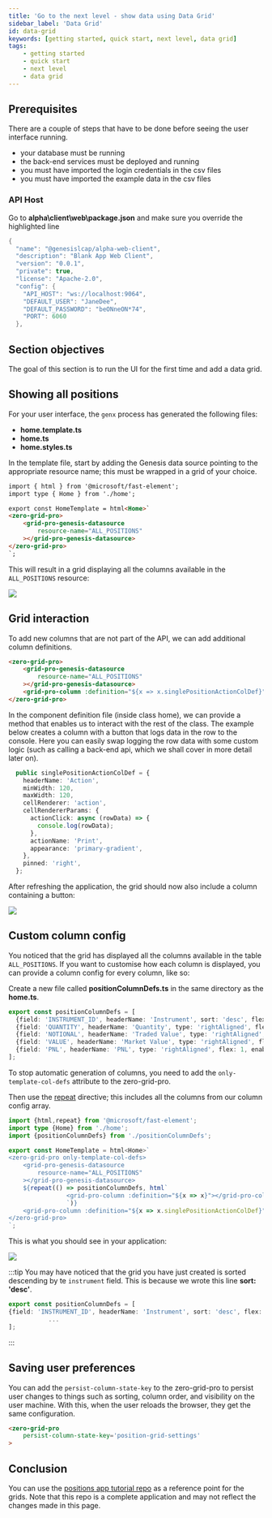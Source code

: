 ```yaml
---
title: 'Go to the next level - show data using Data Grid'
sidebar_label: 'Data Grid'
id: data-grid
keywords: [getting started, quick start, next level, data grid]
tags:
    - getting started
    - quick start
    - next level
    - data grid
---
```


## Prerequisites

There are a couple of steps that have to be done before seeing the user interface running.
- your database must be running
- the back-end services must be deployed and running
- you must have imported the login credentials in the csv files
- you must have imported the example data in the csv files

### API Host

Go to **alpha\client\web\package.json** and make sure you override the highlighted line

```kotlin {8} title="web\package.json"
{
  "name": "@genesislcap/alpha-web-client",
  "description": "Blank App Web Client",
  "version": "0.0.1",
  "private": true,
  "license": "Apache-2.0",
  "config": {
    "API_HOST": "ws://localhost:9064",
    "DEFAULT_USER": "JaneDee",
    "DEFAULT_PASSWORD": "beONneON*74",
    "PORT": 6060
  },
  ```

## Section objectives
The goal of this section is to run the UI for the first time and add a data grid.

## Showing all positions

For your user interface, the `genx` process has generated the following files:

- **home.template.ts**
- **home.ts**
- **home.styles.ts**

In the template file, start by adding the Genesis data source pointing to the appropriate resource name; this must be wrapped in a grid of your choice.
<!-- This example uses order-by which we could not make it happen at the time.


[//]: # (link to grid-pro-genesis-datasource tsdocs)
```html title="home.template.ts"
<zero-grid-pro>
	<grid-pro-genesis-datasource
		resource-name="ALL_POSITIONS"
		order-by="INSTRUMENT_ID"
	></grid-pro-genesis-datasource>
</zero-grid-pro>
```
-->

[//]: # (link to grid-pro-genesis-datasource tsdocs)
```html {5-9} title="home.template.ts"
import { html } from '@microsoft/fast-element';
import type { Home } from './home';

export const HomeTemplate = html<Home>`
<zero-grid-pro>
    <grid-pro-genesis-datasource
        resource-name="ALL_POSITIONS"
    ></grid-pro-genesis-datasource>
</zero-grid-pro>
`;

```


This will result in a grid displaying all the columns available in the `ALL_POSITIONS` resource:

![](/img/positions-grid.png)

## Grid interaction

To add new columns that are not part of the API, we can add additional column definitions.

```html {5} title="home.template.ts"
<zero-grid-pro>
    <grid-pro-genesis-datasource
        resource-name="ALL_POSITIONS"
    ></grid-pro-genesis-datasource>
    <grid-pro-column :definition="${x => x.singlePositionActionColDef}" />
</zero-grid-pro>

```

In the component definition file (inside class home), we can provide a method that enables us to interact with the rest of the class.
The example below creates a column with a button that logs data in the row to the console.
Here you can easily swap logging the row data with some custom logic (such as calling a back-end api, which we shall cover in more detail later on).

```typescript title="home.ts"
  public singlePositionActionColDef = {
    headerName: 'Action',
    minWidth: 120,
    maxWidth: 120,
    cellRenderer: 'action',
    cellRendererParams: {
      actionClick: async (rowData) => {
        console.log(rowData);
      },
      actionName: 'Print',
      appearance: 'primary-gradient',
    },
    pinned: 'right',
  };
```

After refreshing the application, the grid should now also include a column containing a button:

![](/img/positions-grid-with-button.png)

## Custom column config

You noticed that the grid has displayed all the columns available in the table `ALL_POSITIONS`. If you want to customise how each column is displayed, you can provide a column config for every column, like so:

Create a new file called **positionColumnDefs.ts** in the same directory as the **home.ts**.

```typescript title="positionColumnDefs.ts"
export const positionColumnDefs = [
  {field: 'INSTRUMENT_ID', headerName: 'Instrument', sort: 'desc', flex: 2},
  {field: 'QUANTITY', headerName: 'Quantity', type: 'rightAligned', flex: 1, enableCellChangeFlash: true},
  {field: 'NOTIONAL', headerName: 'Traded Value', type: 'rightAligned', flex: 1, enableCellChangeFlash: true},
  {field: 'VALUE', headerName: 'Market Value', type: 'rightAligned', flex: 1, enableCellChangeFlash: true},
  {field: 'PNL', headerName: 'PNL', type: 'rightAligned', flex: 1, enableCellChangeFlash: true},
];
```

To stop automatic generation of columns, you need to add the `only-template-col-defs` attribute to the zero-grid-pro.

Then use the [repeat](https://www.fast.design/docs/fast-element/using-directives/#the-repeat-directive) directive; this includes all the columns from our column config array.


```typescript {1,3,6,10-12} title="home.template.ts"
import {html,repeat} from '@microsoft/fast-element';
import type {Home} from './home';
import {positionColumnDefs} from './positionColumnDefs';

export const HomeTemplate = html<Home>`
<zero-grid-pro only-template-col-defs>
    <grid-pro-genesis-datasource
        resource-name="ALL_POSITIONS"
    ></grid-pro-genesis-datasource>
    ${repeat(() => positionColumnDefs, html`
                <grid-pro-column :definition="${x => x}"></grid-pro-column>
                `)}
    <grid-pro-column :definition="${x => x.singlePositionActionColDef}"></grid-pro-column>
</zero-grid-pro>
`;
```

This is what you should see in your application:

![](/img/positions-grid-with-custom-columns.png)

:::tip
  You may have noticed that the grid you have just created is sorted descending by te `instrument` field. This is because we wrote this line **sort: 'desc'**.
  ```typescript title="positionColumnDefs.ts"
export const positionColumnDefs = [
  {field: 'INSTRUMENT_ID', headerName: 'Instrument', sort: 'desc', flex: 2},
             ...
];
  ``` 
:::

## Saving user preferences

You can add the `persist-column-state-key` to the zero-grid-pro to persist user changes to things such as sorting, column order, and visibility on the user machine. With this, when the user reloads the browser, they get the same configuration.

```html {2} title="home.template.ts"
<zero-grid-pro
    persist-column-state-key='position-grid-settings'
>
```


[//]: # (link to zero-grid-pro tsdocs)

## Conclusion
You can use the [positions app tutorial repo](https://github.com/genesiscommunitysuccess/positions-app-tutorial/tree/Complete_positions_app/client/web/src/routes/home) as a reference point for the grids. Note that this repo is a complete application and may not reflect the changes made in this page.
